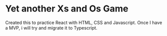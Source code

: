 # Yet another Xs and Os Game

Created this to practice React with HTML, CSS and Javascript.
Once I have a MVP, i will try and migrate it to Typescript.
